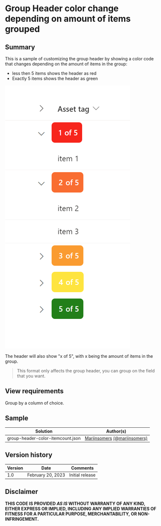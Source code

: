 # Group Header color change depending on amount of items grouped

## Summary
This is a sample of customizing the group header by showing a color code that changes depending on the amount of items in the group:

- less then 5 items shows the header as red
- Exactly 5 items shows the header as green

![screenshot of the sample](./assets/screenshot.png)

The header will also show "x of 5", with x being the amount of items in the group.

> This format only affects the group header, you can group on the field that you want.

## View requirements

Group by a column of choice. 


## Sample

Solution|Author(s)
--------|---------
group-header-color-itemcount.json | [Marijnsomers](https://github.com/marijnsomers) [(@marijnsomers)](https://twitter.com/marijnsomers)

## Version history

Version |Date          |Comments
--------|--------------|--------------------------------
1.0     |February 20, 2023 |Initial release

## Disclaimer
**THIS CODE IS PROVIDED *AS IS* WITHOUT WARRANTY OF ANY KIND, EITHER EXPRESS OR IMPLIED, INCLUDING ANY IMPLIED WARRANTIES OF FITNESS FOR A PARTICULAR PURPOSE, MERCHANTABILITY, OR NON-INFRINGEMENT.**
##
